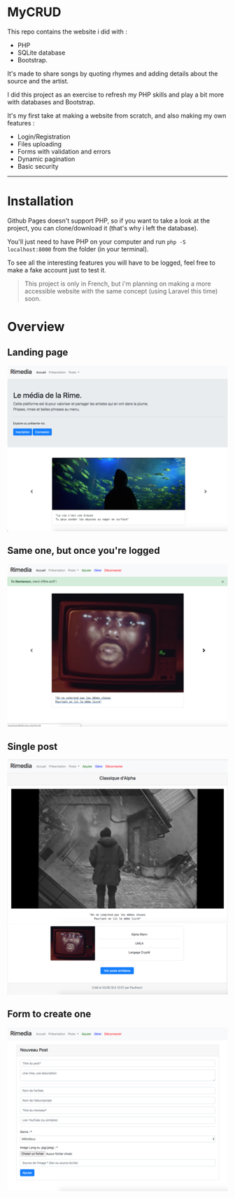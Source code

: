 # MyCRUD
This repo contains the website i did with :

- PHP
- SQLite database
- Bootstrap.

It's made to share songs by quoting rhymes and adding details about the source and the artist.

I did this project as an exercise to refresh my PHP skills and play a bit more with databases and Bootstrap.

It's my first take at making a website from scratch, and also making my own features : 

- Login/Registration
- Files uploading
- Forms with validation and errors
- Dynamic pagination
- Basic security
---

# Installation
Github Pages doesn't support PHP, so if you want to take a look at the project, you can clone/download it (that's why i left the database).

You'll just need to have PHP on your computer and run ```php -S localhost:8000``` from the folder (in your terminal).

To see all the interesting features you will have to be logged, feel free to make a fake account just to test it.


> This project is only in French, but i'm planning on making a more accessible website with the same concept (using Laravel this time) soon.

# Overview 

Landing page
----

![alt text](https://github.com/damianszn/MyCRUD/blob/master/screenshots/1.png "Screenshot #1")

Same one, but once you're logged
----
![alt text](https://github.com/damianszn/MyCRUD/blob/master/screenshots/2.png "Screenshot #2")

Single post
---- 
![alt text](https://github.com/damianszn/MyCRUD/blob/master/screenshots/5.png "Screenshot #5")
![alt text](https://github.com/damianszn/MyCRUD/blob/master/screenshots/6.png "Screenshot #6")

Form to create one 
----
![alt text](https://github.com/damianszn/MyCRUD/blob/master/screenshots/4.png "Screenshot #4")
